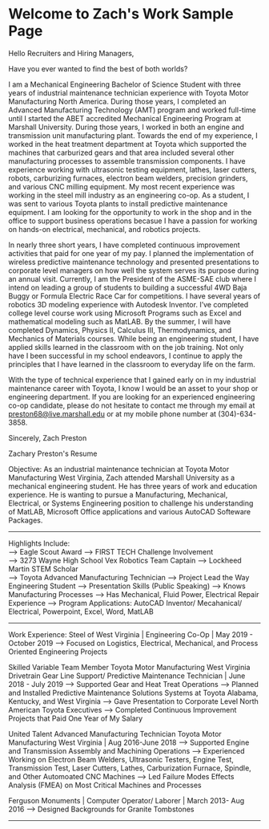 # Welcome to Zach's Work Sample Page

Hello Recruiters and Hiring Managers,

Have you ever wanted to find the best of both worlds? 

I am a Mechanical Engineering Bachelor of Science Student with three years of industrial maintenance technician experience with Toyota Motor Manufacturing North America. During those years, I completed an Advanced Manufacturing Technology (AMT) program and worked full-time until I started the ABET accredited Mechanical Engineering Program at Marshall University. During those years, I worked in both an engine and transmission unit manufacturing plant. Towards the end of my experience, I worked in the heat treatment department at Toyota which supported the machines that carburized gears and that area included several other manufacturing processes to assemble transmission components. I have experience working with ultrasonic testing equipment, lathes, laser cutters, robots, carburizing furnaces, electron beam welders, precision grinders, and various CNC milling equipment. My most recent experience was working in the steel mill industry as an engineering co-op. As a student, I was sent to various Toyota plants to install predictive maintenance equipment. I am looking for the opportunity to work in the shop and in the office to support business operations becasue I have a passion for working on hands-on electrical, mechanical, and robotics projects. 

In nearly three short years, I have completed continuous improvement activities that paid for one year of my pay. I planned the implementation of wireless predictive maintenance technology and presented presentations to corporate level managers on how well the system serves its purpose during an annual visit. Currently, I am the President of the ASME-SAE club where I intend on leading a group of students to building a successful 4WD Baja Buggy or Formula Electric Race Car for competitions. I have several years of robotics 3D modeling experience with Autodesk Inventor. I’ve completed college level course work using Microsoft Programs such as Excel and mathematical modeling such as MatLAB. By the summer, I will have completed Dynamics, Physics II, Calculus III, Thermodynamics, and Mechanics of Materials courses. While being an engineering student, I have applied skills learned in the classroom with on the job training. Not only have I been successful in my school endeavors, I continue to apply the principles that I have learned in the classroom to everyday life on the farm. 

With the type of technical experience that I gained early on in my industrial maintenance career with Toyota, I know I would be an asset to your shop or engineering department. If you are looking for an experienced engineering co-op candidate, please do not hesitate to contact me through my email at preston68@live.marshall.edu or at my mobile phone number at (304)-634-3858.

Sincerely, 
Zach Preston 


Zachary Preston's Resume

Objective: As an industrial maintenance technician at Toyota Motor Manufacturing West Virginia, Zach attended Marshall University as a mechanical engineering student. He has three years of work and education experience. He is wanting to pursue a Manufacturing, Mechanical, Electrical, or Systems Engineering position to challenge his understanding of MatLAB, Microsoft Office applications and various AutoCAD Softeware Packages. 
_________________________________________________________________________________________________________________________________

Highlights Include:                                                                                                                  
   --> Eagle Scout Award                                                                                                                  --> FIRST TECH Challenge Involvement  
   --> 3273 Wayne High School Vex Robotics Team Captain
   --> Lockheed Martin STEM Scholar                                                                                                    
   --> Toyota Advanced Manufacturing Technician 
   --> Project Lead the Way Engineering Student
   --> Presentation Skills (Public Speaking)
   --> Knows Manufacturing Processes 
   --> Has Mechanical, Fluid Power, Electrical Repair Experience
   --> Program Applications: AutoCAD Inventor/ Mecahanical/ Electrical, Powerpoint, Excel, Word, MatLAB
  
_________________________________________________________________________________________________________________________________
Work Experience:
Steel of West Virginia | Engineering Co-Op | May 2019 - October 2019
   --> Focused on Logistics, Electrical, Mechanical, and Process Oriented Engineering Projects

Skilled Variable Team Member Toyota Motor Manufacturing West Virginia
Drivetrain Gear Line Support/ Predictive Maintenance Technician | June 2018 - July 2019
   --> Supported Gear and Heat Treat Operations
   --> Planned and Installed Predictive Maintenance Solutions Systems at Toyota Alabama, Kentucky, and West Virginia
   --> Gave Presentation to Corporate Level North American Toyota Executives
   --> Completed Continuous Improvement Projects that Paid One Year of My Salary

United Talent Advanced Manufacturing Technician Toyota Motor Manufacturing West Virginia | Aug 2016-June 2018
   --> Supported Engine and Transmission Assembly and Machining Operations
   --> Experienced Working on Electron Beam Welders, Ultrasonic Testers, Engine Test, Transmission Test, Laser Cutters, Lathes,          Carburization Furnace, Spindle, and Other Automoated CNC Machines
   --> Led Failure Modes Effects Analysis (FMEA) on Most Critical Machines and Processes
   
Ferguson Monuments | Computer Operator/ Laborer | March 2013- Aug 2016
   --> Designed Backgrounds for Granite Tombstones
_________________________________________________________________________________________________________________________________

